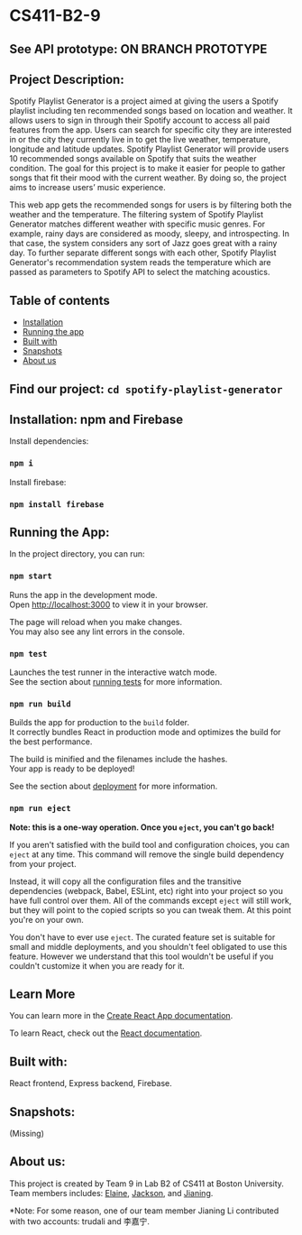 # CS411-B2-9
## See API prototype: ON BRANCH PROTOTYPE

## Project Description:  
Spotify Playlist Generator is a project aimed at giving the users a Spotify playlist including ten recommended songs based on location and weather. It allows users to sign in through their Spotify account to access all paid features from the app. Users can search for specific city they are interested in or the city they currently live in to get the live weather, temperature, longitude and latitude updates. Spotify Playlist Generator will provide users 10 recommended songs available on Spotify that suits the weather condition. The goal for this project is to make it easier for people to gather songs that fit their mood with the current weather. By doing so, the project aims to increase users’ music experience.

This web app gets the recommended songs for users is by filtering both the weather and the temperature. The filtering system of Spotify Playlist Generator matches different weather with specific music genres. For example, rainy days are considered as moody, sleepy, and introspecting. In that case, the system considers any sort of Jazz goes great with a rainy day. To further separate different songs with each other, Spotify Playlist Generator's recommendation system reads the temperature which are passed as parameters to Spotify API to select the matching acoustics.

## Table of contents

- [Installation](#installation-npm-and-firebase)
- [Running the app](#running-the-app)
- [Built with](#built-with)
- [Snapshots](#snapshots)
- [About us](#about-us)

## Find our project: `cd spotify-playlist-generator`

## Installation: npm and Firebase 
 
 Install dependencies:
### `npm i`
 Install firebase:
### `npm install firebase` 


## Running the App:

In the project directory, you can run:

### `npm start`

Runs the app in the development mode.\
Open [http://localhost:3000](http://localhost:3000) to view it in your browser.

The page will reload when you make changes.\
You may also see any lint errors in the console.

### `npm test`

Launches the test runner in the interactive watch mode.\
See the section about [running tests](https://facebook.github.io/create-react-app/docs/running-tests) for more information.

### `npm run build`

Builds the app for production to the `build` folder.\
It correctly bundles React in production mode and optimizes the build for the best performance.

The build is minified and the filenames include the hashes.\
Your app is ready to be deployed!

See the section about [deployment](https://facebook.github.io/create-react-app/docs/deployment) for more information.

### `npm run eject`

**Note: this is a one-way operation. Once you `eject`, you can't go back!**

If you aren't satisfied with the build tool and configuration choices, you can `eject` at any time. This command will remove the single build dependency from your project.

Instead, it will copy all the configuration files and the transitive dependencies (webpack, Babel, ESLint, etc) right into your project so you have full control over them. All of the commands except `eject` will still work, but they will point to the copied scripts so you can tweak them. At this point you're on your own.

You don't have to ever use `eject`. The curated feature set is suitable for small and middle deployments, and you shouldn't feel obligated to use this feature. However we understand that this tool wouldn't be useful if you couldn't customize it when you are ready for it.

## Learn More

You can learn more in the [Create React App documentation](https://facebook.github.io/create-react-app/docs/getting-started).

To learn React, check out the [React documentation](https://reactjs.org/).

## Built with:  
React frontend, Express backend, Firebase.

## Snapshots:
(Missing)

## About us:
This project is created by Team 9 in Lab B2 of CS411 at Boston University. Team members includes: [Elaine](https://github.com/elaineleiyoung), [Jackson](https://github.com/Swaggermuffin64), and [Jianing](https://github.com/trudali).

*Note: For some reason, one of our team member Jianing Li contributed with two accounts: trudali and 李嘉宁.
